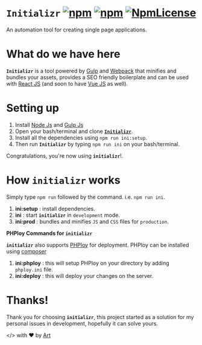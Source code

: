 # `Initializr` [![npm](https://img.shields.io/npm/v/initializr.svg?style=flat-square)](https://www.npmjs.com/package/initializr) [![npm](https://img.shields.io/npm/dm/initializr.svg?style=flat-square)](https://npmcharts.com/compare/initializr) [![NpmLicense](https://img.shields.io/npm/l/initializr.svg?style=flat-square)](https://github.com/artisawesm/initializr/blob/master/LICENSE)

An automation tool for creating single page applications.

# What do we have here

**`Initializr`** is a tool powered by [Gulp](https://gulpjs.com/) and [Webpack](https://webpack.js.org/) that minifies and bundles your assets, provides a SEO friendly boilerplate and can be used with [React JS](https://reactjs.org/) (and soon to have [Vue JS](https://vuejs.org/) as well).

# Setting up

1. Install [Node Js](https://nodejs.org/en/) and [Gulp Js](https://gulpjs.com/)
2. Open your bash/terminal and clone [**`Initializr`**](https://github.com/artisawesm/initializr).
3. Install all the dependencies using `npm run ini:setup`.
4. Then run **`Initializr`** by typing `npm run ini` on your bash/terminal.

Congratulations, you're now using **`initializr`**!.

# How `initializr` works

Simply type `npm run` followed by the command. i.e. `npm run ini`.

1. **ini:setup** : install dependencies.
2. **ini** : start **`initializr`** in `development` mode.
3. **ini:prod** : bundles and minifies `JS` and `CSS` files for `production`.

**PHPloy Commands for `initializr`**

**`initializr`** also supports [PHPloy](https://github.com/banago/PHPloy) for deployment. PHPloy can be installed using [composer](https://getcomposer.org/)

1. **ini:phploy** : this will setup PHPloy on your directory by adding `phploy.ini` file.
2. **ini:deploy** : this will deploy your changes on the server.

# Thanks!

Thank you for choosing **`initializr`**, this project started as a solution for my personal issues in development, hopefully it can solve yours.

</> with :heart: by [Art](https://artisawesm.com/)
